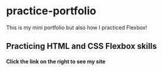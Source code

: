 # practice-portfolio
This is my mini portfolio but also how I practiced Flexbox!

## Practicing HTML and CSS Flexbox skills 

#### Click the link on the right to see my site 
